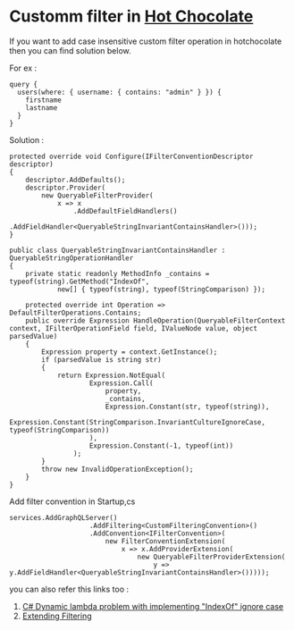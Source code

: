 # Customm filter in [Hot Chocolate](https://chillicream.com/docs/hotchocolate)

If you want to add case insensitive custom filter operation in hotchocolate then you can find solution below.

For ex : 
```
query {
  users(where: { username: { contains: "admin" } }) {
    firstname
    lastname
  }
}
```

Solution :
```
protected override void Configure(IFilterConventionDescriptor descriptor)
{
    descriptor.AddDefaults();
    descriptor.Provider(
        new QueryableFilterProvider(
            x => x
                .AddDefaultFieldHandlers()
                .AddFieldHandler<QueryableStringInvariantContainsHandler>()));
}
```

```
public class QueryableStringInvariantContainsHandler : QueryableStringOperationHandler
{
    private static readonly MethodInfo _contains = typeof(string).GetMethod("IndexOf",
            new[] { typeof(string), typeof(StringComparison) });

    protected override int Operation => DefaultFilterOperations.Contains;
    public override Expression HandleOperation(QueryableFilterContext context, IFilterOperationField field, IValueNode value, object parsedValue)
    {
        Expression property = context.GetInstance();
        if (parsedValue is string str)
        {
            return Expression.NotEqual(
                    Expression.Call(
                        property,
                        _contains,
                        Expression.Constant(str, typeof(string)),
                        Expression.Constant(StringComparison.InvariantCultureIgnoreCase, typeof(StringComparison))
                    ),
                    Expression.Constant(-1, typeof(int))
                );
        }
        throw new InvalidOperationException();
    }
}
```

Add filter convention in Startup,cs
```
services.AddGraphQLServer()
                    .AddFiltering<CustomFilteringConvention>()
                    .AddConvention<IFilterConvention>(
                        new FilterConventionExtension(
                            x => x.AddProviderExtension(
                                new QueryableFilterProviderExtension(
                                    y => y.AddFieldHandler<QueryableStringInvariantContainsHandler>()))));
```

you can also refer this links too : 
1. [C# Dynamic lambda problem with implementing "IndexOf" ignore case](https://dynamic-linq.net/knowledge-base/57830194/csharp-dynamic-lambda-problem-with-implementing--indexof--ignore-case)
2. [Extending Filtering](https://chillicream.com/docs/hotchocolate/api-reference/extending-filtering#extending-iqueryable)
